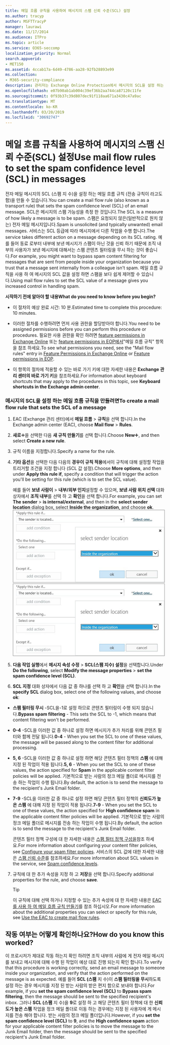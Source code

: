 ```yaml
---
title: 메일 흐름 규칙을 사용하여 메시지의 스팸 신뢰 수준(SCL) 설정
ms.author: tracyp
author: MSFTTracyP
manager: laurawi
ms.date: 11/17/2014
ms.audience: ITPro
ms.topic: article
ms.service: O365-seccomp
localization_priority: Normal
search.appverid:
- MET150
ms.assetid: 4ccab17a-6d49-4786-aa28-92fb28893e99
ms.collection:
- M365-security-compliance
description: 관리자는 Exchange Online Protection에서 메시지의 SCL을 설정 하는 방법을 확인할 수 있습니다.
ms.openlocfilehash: e07b90ab1ab004c39ef36b2aa744ca87120c11fe
ms.sourcegitcommit: 0f93b37c39d807dec91f118aa671a3430c47a9ac
ms.translationtype: MT
ms.contentlocale: ko-KR
ms.lasthandoff: 03/20/2019
ms.locfileid: "30692747"
---
```

# <a name="use-mail-flow-rules-to-set-the-spam-confidence-level-scl-in-messages"></a><span data-ttu-id="2e962-103">메일 흐름 규칙을 사용하여 메시지의 스팸 신뢰 수준(SCL) 설정</span><span class="sxs-lookup"><span data-stu-id="2e962-103">Use mail flow rules to set the spam confidence level (SCL) in messages</span></span>

<span data-ttu-id="2e962-104">전자 메일 메시지의 SCL (스팸 지 수)을 설정 하는 메일 흐름 규칙 (전송 규칙이 라고도 함)을 만들 수 있습니다.</span><span class="sxs-lookup"><span data-stu-id="2e962-104">You can create a mail flow rule (also known as a transport rule) that sets the spam confidence level (SCL) of an email message.</span></span> <span data-ttu-id="2e962-105">SCL은 메시지의 스팸 가능성을 측정 한 것입니다.</span><span class="sxs-lookup"><span data-stu-id="2e962-105">The SCL is a measure of how likely a message is to be spam.</span></span> <span data-ttu-id="2e962-106">스팸은 요청되지 않은(일반적으로 원치 않는) 전자 메일 메시지입니다.</span><span class="sxs-lookup"><span data-stu-id="2e962-106">Spam is unsolicited (and typically unwanted) email messages.</span></span> <span data-ttu-id="2e962-107">서비스는 SCL 등급에 따라 메시지에서 다른 작업을 수행 합니다.</span><span class="sxs-lookup"><span data-stu-id="2e962-107">The service takes different action on a message depending on its SCL rating.</span></span> <span data-ttu-id="2e962-108">예를 들어 동료 로부터 내부에 보낸 메시지가 스팸이 아닌 것을 신뢰 하기 때문에 조직 내부의 사용자가 보낸 메시지에 대해서는 스팸 콘텐츠 필터링을 무시 하는 것이 좋습니다.</span><span class="sxs-lookup"><span data-stu-id="2e962-108">For example, you might want to bypass spam content filtering for messages that are sent from people inside your organization because you trust that a message sent internally from a colleague isn't spam.</span></span> <span data-ttu-id="2e962-109">메일 흐름 규칙을 사용 하 여 메시지의 SCL 값을 설정 하면 스팸을 보다 쉽게 제어할 수 있습니다.</span><span class="sxs-lookup"><span data-stu-id="2e962-109">Using mail flow rules to set the SCL value of a message gives you increased control in handling spam.</span></span> 
  
 <span data-ttu-id="2e962-110">**시작하기 전에 알아야 할 내용**</span><span class="sxs-lookup"><span data-stu-id="2e962-110">**What do you need to know before you begin?**</span></span>
  
- <span data-ttu-id="2e962-111">이 절차의 예상 완료 시간: 10 분.</span><span class="sxs-lookup"><span data-stu-id="2e962-111">Estimated time to complete this procedure: 10 minutes.</span></span>
    
- <span data-ttu-id="2e962-112">이러한 절차를 수행하려면 먼저 사용 권한을 할당받아야 합니다.</span><span class="sxs-lookup"><span data-stu-id="2e962-112">You need to be assigned permissions before you can perform this procedure or procedures.</span></span> <span data-ttu-id="2e962-113">필요한 사용 권한을 확인 하려면 [feature permissions in Exchange Online](http://technet.microsoft.com/library/15073ce1-0917-403b-8839-02a2ebc96e16.aspx) 또는 [feature permissions in EOP에서](eop/feature-permissions-in-eop.md)"메일 흐름 규칙" 항목을 참조 하세요.</span><span class="sxs-lookup"><span data-stu-id="2e962-113">To see what permissions you need, see the "Mail flow rules" entry in [Feature Permissions in Exchange Online](http://technet.microsoft.com/library/15073ce1-0917-403b-8839-02a2ebc96e16.aspx) or [Feature permissions in EOP](eop/feature-permissions-in-eop.md).</span></span> 
    
- <span data-ttu-id="2e962-114">이 항목의 절차에 적용할 수 있는 바로 가기 키에 대한 자세한 내용은 **Exchange 관리 센터의 바로 가기 키**을 참조하세요.</span><span class="sxs-lookup"><span data-stu-id="2e962-114">For information about keyboard shortcuts that may apply to the procedures in this topic, see **Keyboard shortcuts in the Exchange admin center**.</span></span>
    
### <a name="to-create-a-mail-flow-rule-that-sets-the-scl-of-a-message"></a><span data-ttu-id="2e962-115">메시지의 SCL을 설정 하는 메일 흐름 규칙을 만들려면</span><span class="sxs-lookup"><span data-stu-id="2e962-115">To create a mail flow rule that sets the SCL of a message</span></span>

1. <span data-ttu-id="2e962-116">EAC (Exchange 관리 센터)에서 **메일 흐름** \> **규칙**을 선택 합니다.</span><span class="sxs-lookup"><span data-stu-id="2e962-116">In the Exchange admin center (EAC), choose **Mail flow** \> **Rules**.</span></span>
    
2. <span data-ttu-id="2e962-117">**새로**![만들기 아이콘](media/ITPro-EAC-AddIcon.gif)을 선택한 다음 **새 규칙 만들기**를 선택 합니다.</span><span class="sxs-lookup"><span data-stu-id="2e962-117">Choose **New**![Add Icon](media/ITPro-EAC-AddIcon.gif), and then select **Create a new rule**.</span></span>
    
3. <span data-ttu-id="2e962-118">규칙 이름을 지정합니다.</span><span class="sxs-lookup"><span data-stu-id="2e962-118">Specify a name for the rule.</span></span>
    
4. <span data-ttu-id="2e962-119">**기타 옵션**을 선택한 다음 다음의 **경우이 규칙 적용**에서이 규칙에 대해 설정할 작업을 트리거할 조건을 지정 합니다 (SCL 값 설정).</span><span class="sxs-lookup"><span data-stu-id="2e962-119">Choose **More options**, and then under **Apply this rule if**, specify a condition that will trigger the action you'll be setting for this rule (which is to set the SCL value).</span></span>
    
    <span data-ttu-id="2e962-120">예를 들어 **보낸 사람이** \> **내부/외부 인지**설정할 수 있으며, **보낸 사람 위치 선택** 대화 상자에서 **조직 내부**를 선택 하 고 **확인**을 선택 합니다.</span><span class="sxs-lookup"><span data-stu-id="2e962-120">For example, you can set **The sender** \> **is internal/external**, and then in the **select sender location** dialog box, select **Inside the organization**, and choose **ok**.</span></span><br/>
    <span data-ttu-id="2e962-121">![보낸 사람 위치 선택](media/EOP-ETR-SetSCL-1.jpg)</span><span class="sxs-lookup"><span data-stu-id="2e962-121">![Select sender location](media/EOP-ETR-SetSCL-1.jpg)</span></span>
  
5. <span data-ttu-id="2e962-122">**다음 작업 실행**에서 **메시지 속성 수정** \> **SCL(스팸 지수) 설정**을 선택합니다.</span><span class="sxs-lookup"><span data-stu-id="2e962-122">Under **Do the following**, select **Modify the message properties** \> **set the spam confidence level (SCL)**.</span></span>
  
6. <span data-ttu-id="2e962-123">**SCL 지정** 대화 상자에서 다음 값 중 하나를 선택 하 고 **확인**을 선택 합니다.</span><span class="sxs-lookup"><span data-stu-id="2e962-123">In the **specify SCL** dialog box, select one of the following values, and choose **ok**:</span></span>
    
  - <span data-ttu-id="2e962-124">**스팸 필터링 무시** -SCL을-1로 설정 하므로 콘텐츠 필터링이 수행 되지 않습니다.</span><span class="sxs-lookup"><span data-stu-id="2e962-124">**Bypass spam filtering** - This sets the SCL to -1, which means that content filtering won't be performed.</span></span> 
    
  - <span data-ttu-id="2e962-125">**0-4** -SCL을 이러한 값 중 하나로 설정 하면 메시지가 추가 처리를 위해 콘텐츠 필터와 함께 전달 됩니다.</span><span class="sxs-lookup"><span data-stu-id="2e962-125">**0-4** - When you set the SCL to one of these values, the message will be passed along to the content filter for additional processing.</span></span> 
    
  - <span data-ttu-id="2e962-126">**5, 6** -SCL을 이러한 값 중 하나로 설정 하면 해당 콘텐츠 필터 정책의 **스팸** 에 대해 지정 된 작업이 적용 됩니다.</span><span class="sxs-lookup"><span data-stu-id="2e962-126">**5, 6** - When you set the SCL to one of these values, the action specified for **Spam** in the applicable content filter policies will be applied.</span></span> <span data-ttu-id="2e962-127">기본적으로 받는 사람의 정크 메일 폴더로 메시지를 전송 하는 작업이 수행 됩니다.</span><span class="sxs-lookup"><span data-stu-id="2e962-127">By default, the action is to send the message to the recipient's Junk Email folder.</span></span> 
    
  - <span data-ttu-id="2e962-128">**7-9** -SCL을 이러한 값 중 하나로 설정 하면 해당 콘텐츠 필터 정책의 **신뢰도가 높은 스팸** 에 대해 지정 된 작업이 적용 됩니다.</span><span class="sxs-lookup"><span data-stu-id="2e962-128">**7-9** - When you set the SCL to one of these values, the action specified for **High confidence spam** in the applicable content filter policies will be applied.</span></span> <span data-ttu-id="2e962-129">기본적으로 받는 사람의 정크 메일 폴더로 메시지를 전송 하는 작업이 수행 됩니다.</span><span class="sxs-lookup"><span data-stu-id="2e962-129">By default, the action is to send the message to the recipient's Junk Email folder.</span></span> 
    
    <span data-ttu-id="2e962-130">콘텐츠 필터 정책 구성에 대 한 자세한 내용은 [스팸 필터 정책 구성을](configure-your-spam-filter-policies.md)참조 하세요.</span><span class="sxs-lookup"><span data-stu-id="2e962-130">For more information about configuring your content filter policies, see [Configure your spam filter policies](configure-your-spam-filter-policies.md).</span></span> <span data-ttu-id="2e962-131">서비스의 SCL 값에 대한 자세한 내용은 [스팸 신뢰 수준](spam-confidence-levels.md)를 참조하세요.</span><span class="sxs-lookup"><span data-stu-id="2e962-131">For more information about SCL values in the service, see [Spam confidence levels](spam-confidence-levels.md).</span></span>
    
7. <span data-ttu-id="2e962-132">규칙에 대 한 추가 속성을 지정 하 고 **저장**을 선택 합니다.</span><span class="sxs-lookup"><span data-stu-id="2e962-132">Specify additional properties for the rule, and choose **save**.</span></span>
    
    > [!TIP]
    > <span data-ttu-id="2e962-133">이 규칙에 대해 선택 하거나 지정할 수 있는 추가 속성에 대 한 자세한 내용은 [EAC를 사용 하 여 메일 흐름 규칙 만들기](https://docs.microsoft.com/Exchange/policy-and-compliance/mail-flow-rules/mail-flow-rule-procedures#use-the-eac-to-create-mail-flow-rules)를 참조 하십시오.</span><span class="sxs-lookup"><span data-stu-id="2e962-133">For more information about the additional properties you can select or specify for this rule, see [Use the EAC to create mail flow rules](https://docs.microsoft.com/Exchange/policy-and-compliance/mail-flow-rules/mail-flow-rule-procedures#use-the-eac-to-create-mail-flow-rules).</span></span> 
  
## <a name="how-do-you-know-this-worked"></a><span data-ttu-id="2e962-134">작동 여부는 어떻게 확인하나요?</span><span class="sxs-lookup"><span data-stu-id="2e962-134">How do you know this worked?</span></span>

<span data-ttu-id="2e962-135">이 프로시저가 제대로 작동 하는지 확인 하려면 조직 내부의 사람에 게 전자 메일 메시지를 보내고 메시지에 대해 수행 된 작업이 예상 대로 진행 되는지 확인 합니다.</span><span class="sxs-lookup"><span data-stu-id="2e962-135">To verify that this procedure is working correctly, send an email message to someone inside your organization, and verify that the action performed on the message is as expected.</span></span> <span data-ttu-id="2e962-136">예를 들어 **SCL (스팸** 지 수)이 **스팸 필터링을 무시**하도록 설정 하는 경우 메시지를 지정 된 받는 사람의 받은 편지 함으로 보내야 합니다.</span><span class="sxs-lookup"><span data-stu-id="2e962-136">For example, if you **set the spam confidence level (SCL)** to **Bypass spam filtering**, then the message should be sent to the specified recipient's inbox.</span></span> <span data-ttu-id="2e962-137">그러나 **SCL (스팸** 지 수)을 **9**로 설정 하 고 해당 콘텐츠 필터 정책에 대 한 **신뢰도가 높은 스팸** 작업을 정크 메일 폴더로 이동 하는 경우에는 지정 된 사용자에 게 메시지를 전송 해야 합니다. 받는 사람의 정크 메일 폴더입니다.</span><span class="sxs-lookup"><span data-stu-id="2e962-137">However, if you **set the spam confidence level (SCL)** to **9**, and the **High confidence spam** action for your applicable content filter policies is to move the message to the Junk Email folder, then the message should be sent to the specified recipient's Junk Email folder.</span></span> 
  

